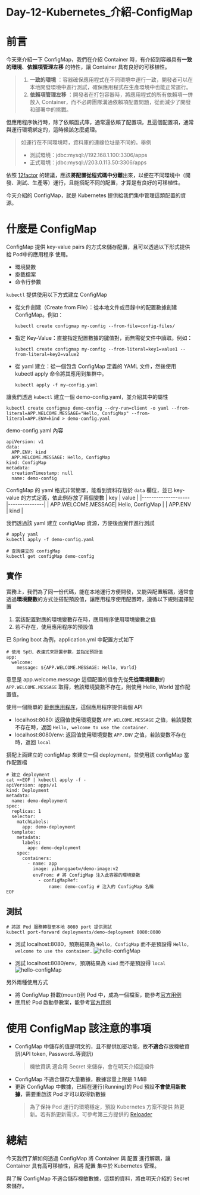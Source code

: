 # Day-12-Kubernetes_介紹-ConfigMap

# 前言
今天來介紹一下 ConfigMap，我們在介紹 Container 時，有介紹到容器具有**一致的環境**、**依賴項管理左移** 的特性，讓 Container 具有良好的可移植性。
> 1. **一致的環境** ：容器確保應用程式在不同環境中運行一致，開發者可以在本地開發環境中進行測試，確保應用程式在生產環境中也能正常運行。
> 2. **依賴項管理左移** ：開發者在打包容器時，將應用程式的所有依賴項一併放入 Container，而不必跨團隊溝通依賴項配置問題，從而減少了開發和部署中的挑戰。

但應用程序執行時，除了依賴函式庫，通常還依賴了配置項，且這個配置項，通常與運行環境綁定的，這時候該怎麼處理。
> 如運行在不同環境時，資料庫的連線位址是不同的。舉例
> - 測試環境：jdbc:mysql://192.168.1.100:3306/apps
> - 正式環境：jdbc:mysql://203.0.113.50:3306/apps

依照 [12factor](https://12factor.net/config) 的建議，應該**將配置從程式碼中分離**出來，以便在不同環境中（開發、測試、生產等）運行，且能搭配不同的配置，才算是有良好的可移植性。

今天介紹的 ConfigMap，就是 Kubernetes 提供給我們集中管理這類配置的資源。

# 什麼是 ConfigMap
ConfigMap 提供 key-value pairs 的方式來儲存配置，且可以透過以下形式提供給 Pod中的應用程序 使用。
- 環境變數
- 掛載檔案
- 命令行參數

`kubectl` 提供使用以下方式建立 ConfigMap
- 從文件創建（Create from File）：從本地文件或目錄中的配置數據創建 ConfigMap。例如：
    ```
    kubectl create configmap my-config --from-file=config-files/
    ```
- 指定 Key-Value：直接指定配置數據的鍵值對，而無需從文件中讀取。例如：
    ```
    kubectl create configmap my-config --from-literal=key1=value1 --from-literal=key2=value2
    ```
- 從 yaml 建立：從一個包含 ConfigMap 定義的 YAML 文件，然後使用 kubectl apply 命令將其應用到集群中。
    ```
    kubectl apply -f my-config.yaml
    ```

讓我們透過 `kubectl` 建立一個 demo-config.yaml，並介紹其中的屬性
```
kubectl create configmap demo-config --dry-run=client -o yaml --from-literal=APP.WELCOME.MESSAGE="Hello, ConfigMap" --from-literal=APP.ENV=kind > demo-config.yaml 
```
demo-config.yaml 內容
```
apiVersion: v1
data:
  APP.ENV: kind
  APP.WELCOME.MESSAGE: Hello, ConfigMap
kind: ConfigMap
metadata:
  creationTimestamp: null
  name: demo-config
```
ConfigMap 的 yaml 格式非常簡單，能看到資料存放於 `data` 欄位，並已 key-value 的方式定義，依此例存放了兩個變數
|   key             |    value         |
|--------------------|---------------|
| APP.WELCOME.MESSAGE| Hello, ConfigMap |
| APP.ENV            | kind           |

我們透過該 yaml 建立 configMap 資源，方便後面實作進行測試
```
# apply yaml
kubectl apply -f demo-config.yaml

# 查詢建立的 configMap
kubectl get configMap demo-config
```

## 實作
實務上，我們為了同一份代碼，能在本地運行方便開發，又能與配置解耦，通常會透過**環境變數**的方式並搭配預設值，讓應用程序使用配置時，遵循以下規則選擇配置
  1. 當該配置對應的環境變數存在時，應用程序使用環境變數之值    
  2. 若不存在，使用應用程序的預設值

已 Spring boot 為例，application.yml 中配置方式如下
```
# 使用 SpEL 表達式來設置參數，並指定預設值
app:
  welcome:
    message: ${APP.WELCOME.MESSAGE: Hello, World}
```
意思是 app.welcome.message 這個配置的值會先從**先從環境變數**的`APP.WELCOME.MESSAGE` 取得，若該環境變數不存在，則使用 Hello, World 當作配置值。

使用一個簡單的 [範例應用程序](https://github.com/YihongGao/iThome_30Day_2023/tree/main/projects/demo)，這個應用程序提供兩個 API
- localhost:8080: 返回值使用環境變數 `APP.WELCOME.MESSAGE` 之值，若該變數不存在時，返回 `Hello, welcome to use the container.`
- localhost:8080/env: 返回值使用環境變數 `APP.ENV` 之值，若該變數不存在時，返回 `local`

搭配上面建立的 configMap 來建立一個 deployment，並使用該 configMap 當作配置檔
```
# 建立 deployment
cat <<EOF | kubectl apply -f -
apiVersion: apps/v1
kind: Deployment
metadata:
  name: demo-deployment
spec:
  replicas: 1
  selector:
    matchLabels:
      app: demo-deployment
  template:
    metadata:
      labels:
        app: demo-deployment
    spec:
      containers:
        - name: app
          image: yihonggaotw/demo-image:v2
          envFrom: # 將 ConfigMap 注入此容器的環境變數
            - configMapRef: 
                name: demo-config # 注入的 ConfigMap 名稱
EOF
```

## 測試
```
# 將該 Pod 服務轉發至本地 8080 port 提供測試
kubectl port-forward deployments/demo-deployment 8080:8080
```
- 測試 localhost:8080，預期結果為 `Hello, ConfigMap` 而不是預設得 `Hello, welcome to use the container.`
![hello-configMap](https://cdn.staticaly.com/gh/YihongGao/picx-images-hosting@master/20230911/截圖-2023-09-12-上午12.11.51.11trm2d6ti4.webp)

- 測試 localhost:8080/env，預期結果為 `kind` 而不是預設得 `local`
![hello-configMap](https://cdn.staticaly.com/gh/YihongGao/picx-images-hosting@master/20230911/截圖-2023-09-12-上午12.11.03.2m6tksf94z40.webp)

另外兩種使用方式
- 將 ConfigMap 掛載(mount)到 Pod 中，成為一個檔案，能參考[官方用例](https://kubernetes.io/docs/tasks/configure-pod-container/configure-pod-configmap/#add-configmap-data-to-a-volume)
- 應用於 Pod 啟動參數案，能參考[官方用例](案，能參考[官方用例](https://kubernetes.io/docs/tasks/configure-pod-container/configure-pod-configmap/#add-configmap-data-to-a-volume))

# 使用 ConfigMap 該注意的事項
- ConfigMap 中儲存的值是明文的，且不提供加密功能，故**不適合**存放機敏資訊(API token, Password..等資訊)
    > 機敏資訊 適合用 Secret 來儲存，會在明天介紹這組件
- ConfigMap 不適合儲存大量數據，數據容量上限是 1 MiB
- 更新 ConfigMap 中數據，已經在運行(Running)的 Pod 預設**不會使用新數據**，需要重啟該 Pod 才可以取得新數據
    > 為了保持 Pod 運行的環境穩定，預設 Kubernetes 方案不提供 熱更新。若有熱更新需求，可參考第三方提供的 [Reloader](https://github.com/stakater/Reloader)

# 總結
今天我們了解如何透過 ConfigMap 將 Container 與 配置 進行解耦，讓 Container 具有高可移植性，且將 配置 集中於 Kubernetes 管理。

與了解 ConfigMap 不適合儲存機敏數據，這類的資料，將由明天介紹的 Secret 來儲存。